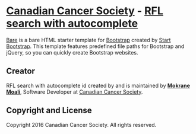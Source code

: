# [Canadian Cancer Society](http://www.cancer.com/) - [RFL search with autocomplete](https://github.com/canadian-cancer-society/rfl_search_autocomplete/)

[Bare](http://startbootstrap.com/template-overviews/bare/) is a bare HTML starter template for [Bootstrap](http://getbootstrap.com/) created by [Start Bootstrap](http://startbootstrap.com/). This template features predefined file paths for Bootstrap and jQuery, so you can quickly create Bootstrap websites.

## Creator

RFL search with autocomplete id created by and is maintained by **[Mokrane Moali](http://www.mokrane.ca/)**, Software Developer at [Canadian Cancer Society](http://www.cancer.ca/).

## Copyright and License

Copyright 2016 Canadian Cancer Society. All rights reserved.

